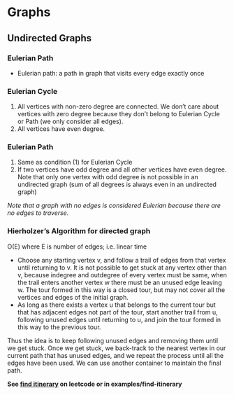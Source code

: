 # Graphs

## Undirected Graphs

### Eulerian Path
 - Eulerian path: a path in graph that visits every edge exactly once

### Eulerian Cycle 
1. All vertices with non-zero degree are connected. We don’t care about vertices with zero degree because they don’t belong to Eulerian Cycle or Path (we only consider all edges).
2. All vertices have even degree.


### Eulerian Path
1. Same as condition (1) for Eulerian Cycle
2. If two vertices have odd degree and all other vertices have even degree. Note that only one vertex with odd degree is not possible in an undirected graph (sum of all degrees is always even in an undirected graph)

*Note that a graph with no edges is considered Eulerian because there are no edges to traverse.*

### Hierholzer’s Algorithm for directed graph
O(E) where E is number of edges; i.e. linear time 
- Choose any starting vertex v, and follow a trail of edges from that vertex until returning to v. It is not possible to get stuck at any vertex other than v, because indegree and outdegree of every vertex must be same, when the trail enters another vertex w there must be an unused edge leaving w.
The tour formed in this way is a closed tour, but may not cover all the vertices and edges of the initial graph.
- As long as there exists a vertex u that belongs to the current tour but that has adjacent edges not part of the tour, start another trail from u, following unused edges until returning to u, and join the tour formed in this way to the previous tour.

Thus the idea is to keep following unused edges and removing them until we get stuck. Once we get stuck, we back-track to the nearest vertex in our current path that has unused edges, and we repeat the process until all the edges have been used. We can use another container to maintain the final path.

**See [find itinerary](https://leetcode.com/problems/reconstruct-itinerary/) on leetcode or in examples/find-itinerary**
